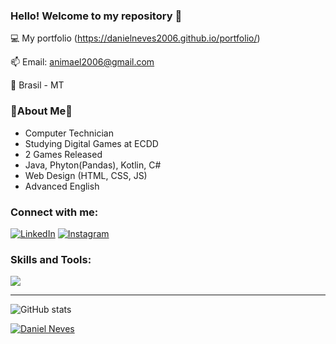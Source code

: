 ### Hello! Welcome to my repository 👋

💻 My portfolio (https://danielneves2006.github.io/portfolio/)

📫 Email: animael2006@gmail.com 

📍 Brasil - MT

### 🦉About Me🦉
* Computer Technician
* Studying Digital Games at ECDD
* 2 Games Released
* Java, Phyton(Pandas), Kotlin, C#
* Web Design (HTML, CSS, JS)
* Advanced English

### Connect with me:

[![LinkedIn](https://skillicons.dev/icons?i=linkedin)](https://www.linkedin.com/in/daniel-neves-294466323/)
[![Instagram](https://skillicons.dev/icons?i=instagram)](https://www.instagram.com/_terasstudio__/)

### Skills and Tools:

![](https://skillicons.dev/icons?i=unity,androidstudio,kotlin,figma,ps,java,py,js,cs)

---

![GitHub stats](https://github-readme-stats.vercel.app/api?username=danielneves2006&show_icons=true&theme=dracula)


[![Daniel Neves](https://github-readme-stats.vercel.app/api/top-langs/?username=danielneves2006&layout=compact&theme=tokyonight)](https://github.com/anuraghazra/github-readme-stats)

